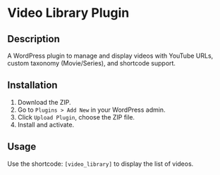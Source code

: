 # Video Library Plugin

## Description
A WordPress plugin to manage and display videos with YouTube URLs, custom taxonomy (Movie/Series), and shortcode support.

## Installation
1. Download the ZIP.
2. Go to `Plugins > Add New` in your WordPress admin.
3. Click `Upload Plugin`, choose the ZIP file.
4. Install and activate.

## Usage
Use the shortcode: `[video_library]` to display the list of videos.
